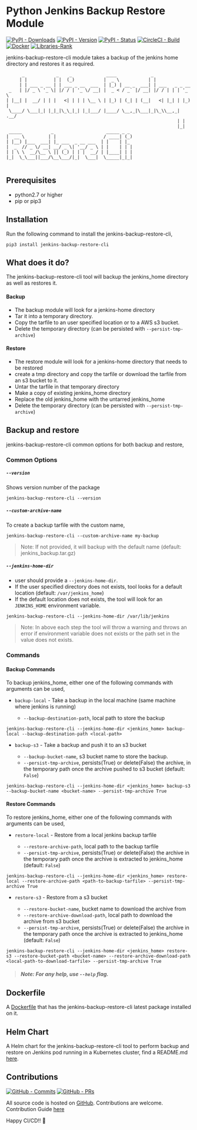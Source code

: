 # Python Jenkins Backup Restore Module

[![PyPI - Downloads](https://img.shields.io/pypi/dm/jenkins-backup-restore-cli?style=plastic&logo=pypi)](https://pypi.org/project/jenkins-backup-restore-cli/)
[![PyPI - Version](https://img.shields.io/pypi/v/jenkins-backup-restore-cli?style=plasticl&logo=pypi)](https://pypi.org/project/jenkins-backup-restore-cli/)
[![PyPI - Status](https://img.shields.io/pypi/status/jenkins-backup-restore-cli?style=plasticl&logo=pypi)](https://img.shields.io/pypi/status/jenkins-backup-restore-cli)
[![CircleCI - Build](https://img.shields.io/circleci/build/gh/fastupdev/jenkins-backup-restore?style=plastic&logo=circleci)](https://circleci.com/gh/fastupdev/workflows/jenkins-backup-restore/tree/master)
[![Docker](https://img.shields.io/docker/pulls/fastdevup/jenkins-backup-restore-cli?style=plastic&logo=docker)](https://img.shields.io/docker/pulls/fastdevup/jenkins-backup-restore-cli)
[![Libraries-Rank](https://img.shields.io/librariesio/sourcerank/pypi/jenkins-backup-restore-cli.svg?logo=koding&logoColor=white)](https://libraries.io/pypi/jenkins-backup-restore-cli)

jenkins-backup-restore-cli module takes a backup of the jenkins home directory and restores it as required.

```
      _            _    _             ____             _
     | |          | |  (_)           |  _ \           | |
     | | ___ _ __ | | ___ _ __  ___  | |_) | __ _  ___| | ___   _ _ __
 _   | |/ _ \ '_ \| |/ / | '_ \/ __| |  _ < / _` |/ __| |/ / | | | '_ \
| |__| |  __/ | | |   <| | | | \__ \ | |_) | (_| | (__|   <| |_| | |_) |
 \____/ \___|_| |_|_|\_\_|_| |_|___/ |____/ \__,_|\___|_|\_\\__,_| .__/
                                                                 | |
                                                                 |_|
 _____           _                    _____ _ _
|  __ \         | |                  / ____| (_)
| |__) |___  ___| |_ ___  _ __ ___  | |    | |_
|  _  // _ \/ __| __/ _ \| '__/ _ \ | |    | | |
| | \ \  __/\__ \ || (_) | | |  __/ | |____| | |
|_|  \_\___||___/\__\___/|_|  \___|  \_____|_|_|


``` 

## Prerequisites
- python2.7 or higher
- pip or pip3 

## Installation
Run the following command to install the jenkins-backup-restore-cli,

```
pip3 install jenkins-backup-restore-cli
```

## What does it do?
The jenkins-backup-restore-cli tool will backup the jenkins_home directory as well as restores it.

#### Backup
* The backup module will look for a jenkins-home directory
* Tar it into a temporary directory.
* Copy the tarfile to an user specified location or to a AWS s3 bucket.
* Delete the temporary directory (can be persisted with `--persist-tmp-archive`)

#### Restore
* The restore module will look for a jenkins-home directory that needs to be restored
* create a tmp directory and copy the tarfile or download the tarfile from an s3 bucket to it.
* Untar the tarfile in that temporary directory
* Make a copy of existing jenkins_home directory
* Replace the old jenkins_home with the untarred jenkins_home
* Delete the temporary directory (can be persisted with `--persist-tmp-archive`)

## Backup and restore
jenkins-backup-restore-cli common options for both backup and restore,

### Common Options

##### `--version`
Shows version number of the package
```
jenkins-backup-restore-cli --version
```

##### `--custom-archive-name`
To create a backup tarfile with the custom name,

```
jenkins-backup-restore-cli --custom-archive-name my-backup
```
> Note: If not provided, it will backup with the default name (default: jenkins_backup.tar.gz)


##### `--jenkins-home-dir`
* user should provide a `--jenkins-home-dir`. 
* If the user specified directory does not exists, tool looks for a default location (default: `/var/jenkins_home`)
* If the default location does not exists, the tool will look for an `JENKINS_HOME` environment variable.

```
jenkins-backup-restore-cli --jenkins-home-dir /var/lib/jenkins
```

> Note:  In above each step the tool will throw a warning and throws an error if environment variable does not exists or 
> the path set in the value does not exists. 

### Commands

#### Backup Commands

To backup jenkins_home, either one of the following commands with arguments can be used,

* `backup-local` - Take a backup in the local machine (same machine where jenkins is running)

  * `--backup-destination-path`, local path to store the backup
 
```
jenkins-backup-restore-cli --jenkins-home-dir <jenkins_home> backup-local --backup-destination-path <local-path>
```

* `backup-s3` - Take a backup and push it to an s3 bucket

  * `--backup-bucket-name`, s3 bucket name to store the backup.
  * `--persist-tmp-archive`, persists(True) or delete(False) the archive, in the temporary path once the archive pushed to s3 bucket (default: `False`)

```
jenkins-backup-restore-cli --jenkins-home-dir <jenkins_home> backup-s3 --backup-bucket-name <bucket-name> --persist-tmp-archive True
```

#### Restore Commands

To restore jenkins_home, either one of the following commands with arguments can be used,

* `restore-local` - Restore from a local jenkins backup tarfile

  * `--restore-archive-path`, local path to the backup tarfile
  * `--persist-tmp-archive`, persists(True) or delete(False) the archive in the temporary path once the archive is extracted to jenkins_home (default: `False`)
  
```
jenkins-backup-restore-cli --jenkins-home-dir <jenkins_home> restore-local --restore-archive-path <path-to-backup-tarfile> --persist-tmp-archive True
```

* `restore-s3` - Restore from a s3 bucket

  * `--restore-bucket-name`, bucket name to download the archive from
  * `--restore-archive-download-path`, local path to download the archive from s3 bucket
  * `--persist-tmp-archive`, persists(True) or delete(False) the archive in the temporary path once the archive is extracted to jenkins_home (default: `False`)

```
jenkins-backup-restore-cli --jenkins-home-dir <jenkins_home> restore-s3 --restore-bucket-path <bucket-name> --restore-archive-download-path <local-path-to-download-tarfile> --persist-tmp-archive True
```
 
> ##### Note: For any help, use `--help` flag. 

## Dockerfile
A [Dockerfile](Dockerfile) that has the jenkins-backup-restore-cli latest package installed on it.


## Helm Chart
A Helm chart for the jenkins-backup-restore-cli tool to perform backup and restore on Jenkins pod running in a Kubernetes cluster, find a README.md [here](jenkins-backup-restore-cli-chart/README.md). 


## Contributions
[![GitHub - Commits](https://img.shields.io/github/commit-activity/m/fastupdev/jenkins-backup-restore.svg?logo=git&logoColor=white)](https://github.com/fastupdev/jenkins-backup-restore/graphs/commit-activity)
[![GitHub - PRs](https://img.shields.io/github/issues-pr-closed/fastupdev/jenkins-backup-restore.svg?logo=github&logoColor=white)](https://github.com/fastupdev/jenkins-backup-restore/pulls)

All source code is hosted on [GitHub](https://github.com/fastupdev/jenkins-backup-restore). Contributions are welcome.
Contribution Guide [here](CONTRIBUTING.md)

Happy CI/CD!! 🚀